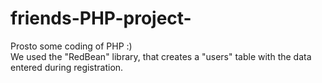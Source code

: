 # friends-PHP-project-
Prosto some coding of PHP :)  
We used the "RedBean" library, that creates a "users" table with the data entered during registration.
